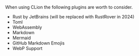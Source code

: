 When using CLion the following plugins are worth to consider.

* Rust by JetBrains (will be replaced with RustRover in 2024)
* Toml
* WebAssembly
* Markdown
* Mermaid
* GitHub Markdown Emojis 
* WebP Support 
